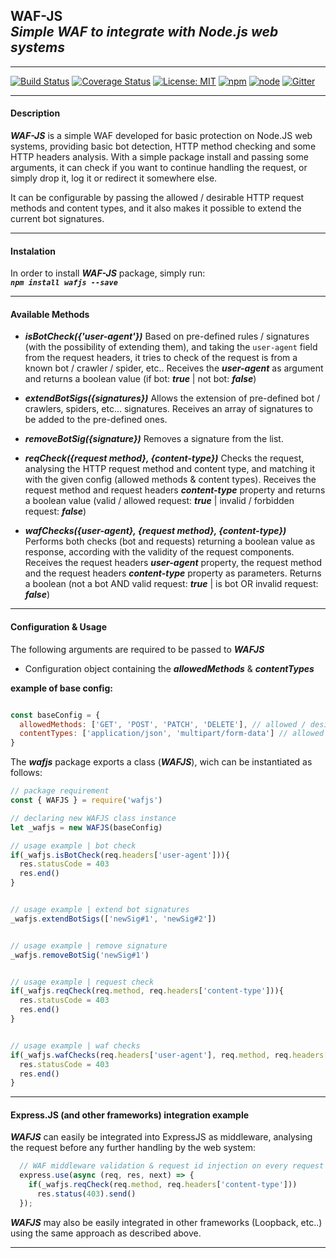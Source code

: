 ## WAF-JS <br> *Simple WAF to integrate with Node.js web systems* 
---

[![Build Status](https://travis-ci.org/undertuga/WAF-JS.svg?branch=master)](https://travis-ci.org/undertuga/WAF-JS)
[![Coverage Status](https://coveralls.io/repos/github/undertuga/WAF-JS/badge.svg?branch=master)](https://coveralls.io/github/undertuga/WAF-JS?branch=master)
[![License: MIT](https://img.shields.io/badge/License-MIT-yellow.svg)](https://github.com/undertuga/WAF-JS/blob/master/LICENSE)
[![npm](https://img.shields.io/npm/v/wafjs)](https://www.npmjs.com/package/wafjs)
[![node](https://img.shields.io/node/v/wafjs)](https://nodejs.org/en/download/)
[![Gitter](https://badges.gitter.im/WAF-JS/community.svg)](https://gitter.im/WAF-JS/community?utm_source=badge&utm_medium=badge&utm_campaign=pr-badge)

---

#### Description

***WAF-JS*** is a simple WAF developed for basic protection on Node.JS web systems, providing basic bot detection, HTTP method checking and some HTTP headers analysis.
With a simple package install and passing some arguments, it can check if you want to continue handling the request, or simply drop it, log it or redirect it somewhere else.

It can be configurable by passing the allowed / desirable HTTP request methods and content types, and it also makes it possible to extend the current bot signatures.

---

#### Instalation
In order to install ***WAF-JS*** package, simply run: <br>
***``npm install wafjs --save``***

---

#### Available Methods
- ***isBotCheck({'user-agent'})***
Based on pre-defined rules / signatures (with the possibility of extending them), and taking the ``user-agent`` field from the request headers, it tries to check of the request is from a known bot / crawler / spider, etc.. Receives the ***user-agent***  as argument and returns a boolean value (if bot: ***true*** | not bot: ***false***)

- ***extendBotSigs({signatures})*** 
Allows the extension of pre-defined bot / crawlers, spiders, etc... signatures. Receives an array of signatures to be added to the pre-defined ones.

- ***removeBotSig({signature})***
Removes a signature from the list.

- ***reqCheck({request method}, {content-type})***
Checks the request, analysing the HTTP request method and content type, and matching it with the given config (allowed methods & content types).
Receives the request method and request headers ***content-type*** property and returns a boolean value (valid / allowed request: ***true*** | invalid / forbidden request: ***false***)

- ***wafChecks({user-agent}, {request method}, {content-type})***
Performs both checks (bot and requests) returning a boolean value as response, according with the validity of the request components.
Receives the request headers ***user-agent*** property, the request method and the request headers ***content-type*** property as parameters.
Returns a boolean (not a bot AND valid request: ***true*** | is bot OR invalid request: ***false***)

---

#### Configuration & Usage
The following arguments are required to be passed to  ***WAFJS***
-  Configuration object containing the ***allowedMethods*** & ***contentTypes***

**example of base config:** 
```javascript

const baseConfig = {
  allowedMethods: ['GET', 'POST', 'PATCH', 'DELETE'], // allowed / desired HTTP methods
  contentTypes: ['application/json', 'multipart/form-data'] // allowed / desired content-types
}

```

The ***wafjs*** package exports a class (***WAFJS***), wich can be instantiated as follows:
```javascript
// package requirement
const { WAFJS } = require('wafjs') 

// declaring new WAFJS class instance
let _wafjs = new WAFJS(baseConfig)

// usage example | bot check
if(_wafjs.isBotCheck(req.headers['user-agent'])){
  res.statusCode = 403
  res.end()
}


// usage example | extend bot signatures
_wafjs.extendBotSigs(['newSig#1', 'newSig#2'])


// usage example | remove signature
_wafjs.removeBotSig('newSig#1')


// usage example | request check
if(_wafjs.reqCheck(req.method, req.headers['content-type'])){
  res.statusCode = 403
  res.end()
}


// usage example | waf checks
if(_wafjs.wafChecks(req.headers['user-agent'], req.method, req.headers['content-type'])){
  res.statusCode = 403
  res.end()
}
````

---

#### Express.JS (and other frameworks) integration example
***WAFJS*** can easily be integrated into ExpressJS as middleware, analysing the request before any further handling by the web system:
```javascript
  // WAF middleware validation & request id injection on every request
  express.use(async (req, res, next) => {
    if(_wafjs.reqCheck(req.method, req.headers['content-type']))
      res.status(403).send()
  });
```

***WAFJS*** may also be easily integrated in other frameworks (Loopback, etc..) using the same approach as described above.

---
